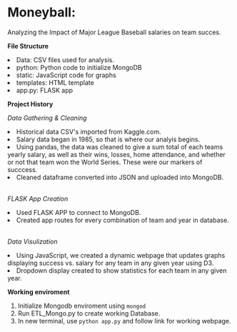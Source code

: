 # Moneyball:
Analyzing the Impact of Major League Baseball salaries on team succes.


<b>File Structure</b>
<li> Data: CSV files used for analysis.
<li> python: Python code to initialize MongoDB
<li> static: JavaScript code for graphs
<li> templates: HTML template
<li> app.py: FLASK app


<b>Project History</b>

<i>Data Gathering & Cleaning</i>
<li> Historical data CSV's imported from Kaggle.com.
<li> Salary data began in 1985, so that is where our analyis begins.
<li> Using pandas, the data was cleaned to give a sum total of each teams yearly salary, as well as their wins, losses, home attendance, and whether or not that team won the World Series. These were our markers of succcess.
<li> Cleaned dataframe converted into JSON and uploaded into MongoDB.
<br></br>

<i>FLASK App Creation</i>
<li> Used FLASK APP to connect to MongoDB.
<li> Created app routes for every combination of team and year in database.
<br></br>

<i>Data Visulization</i>
<li> Using JavaScript, we created a dynamic webpage that updates graphs displaying success vs. salary for any team in any given year using D3.
<li> Dropdown display created to show statistics for each team in any given year.


<b>Working enviroment</b>
1. Initialize Mongodb enviroment using `mongod`
2. Run ETL_Mongo.py to create working Database.
3. In new terminal, use `python app.py` and follow link for working webpage.
